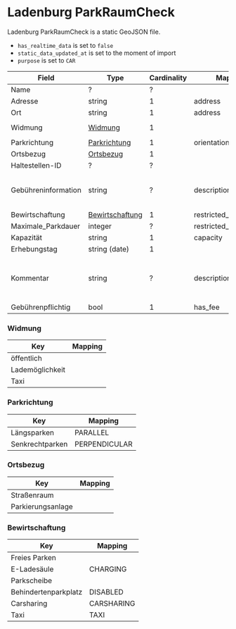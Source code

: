 # Ladenburg ParkRaumCheck

Ladenburg ParkRaumCheck is a static GeoJSON file.

* `has_realtime_data` is set to `false`
* `static_data_updated_at` is set to the moment of import
* `purpose` is set to `CAR`


| Field               | Type                                | Cardinality | Mapping                | Comment                                                              |
|---------------------|-------------------------------------|-------------|------------------------|----------------------------------------------------------------------|
| Name                | ?                                   | ?           |                        | Always `null`                                                        |
| Adresse             | string                              | 1           | address                |                                                                      |
| Ort                 | string                              | 1           | address                |                                                                      |
| Widmung             | [Widmung](#Widmung)                 | 1           |                        | Completely in `Bewirtschaftung`                                      |
| Parkrichtung        | [Parkrichtung](#Parkrichtung)       | 1           | orientation            |                                                                      |
| Ortsbezug           | [Ortsbezug](#Ortsbezug)             | 1           |                        |                                                                      |
| Haltestellen-ID     | ?                                   | ?           |                        | Always `null`                                                        |
| Gebühreninformation | string                              | ?           | description            | Various formats, cannot be parsed to more structured information     |
| Bewirtschaftung     | [Bewirtschaftung](#Bewirtschaftung) | 1           | restricted_to.type     |                                                                      |
| Maximale_Parkdauer  | integer                             | ?           | restricted_to.max_stay | Duration in minutes                                                  |
| Kapazität           | string                              | 1           | capacity               |                                                                      |
| Erhebungstag        | string (date)                       | 1           |                        |                                                                      |
| Kommentar           | string                              | ?           | description            | "Zum Erhebungszeitpunkt Baustelle" will be removed, as it's outdated |
| Gebührenpflichtig   | bool                                | 1           | has_fee                |                                                                      |


### Widmung

| Key             | Mapping |
|-----------------|---------|
| öffentlich      |         |
| Lademöglichkeit |         |
| Taxi            |         |


### Parkrichtung

| Key             | Mapping       |
|-----------------|---------------|
| Längsparken     | PARALLEL      |
| Senkrechtparken | PERPENDICULAR |


### Ortsbezug

| Key               | Mapping |
|-------------------|---------|
| Straßenraum       |         |
| Parkierungsanlage |         |


### Bewirtschaftung

| Key                  | Mapping    |
|----------------------|------------|
| Freies Parken        |            |
| E-Ladesäule          | CHARGING   |
| Parkscheibe          |            |
| Behindertenparkplatz | DISABLED   |
| Carsharing           | CARSHARING |
| Taxi                 | TAXI       |
